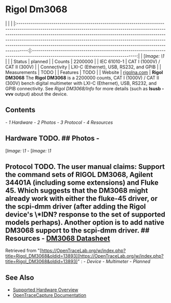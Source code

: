 # Rigol Dm3068
| | | |:-----------------------------------------------------------------------------------------------------------------------------------------------------------------------------------------------------------------------------------------------------------------------------------------------------------------------------------------------------------------------------------------------------------:|:---------------------------------------------------------------------------------------------------------------------------------:| | [*Image: \1* | | | Status | planned | | Counts | 2200000 | | IEC 61010-1 | CAT I (1000V) / CAT II (300V) | | Connectivity | LXI-C (Ethernet), USB, RS232, and GPIB | | Measurements | TODO | | Features | TODO | | Website | [rigolna.com](http://www.rigolna.com/products/digital-multimeters/dm3000/dm3068/) | **Rigol DM3068** The **Rigol DM3068** is a 2200000 counts, CAT I (1000V) / CAT II (300V) bench digital multimeter with LXI-C (Ethernet), USB, RS232, and GPIB connectivity. See *Rigol DM3068/Info* for more details (such as **lsusb -vvv** output) about the device.
## Contents
\- *1 Hardware* \- *2 Photos* \- *3 Protocol* \- *4 Resources*
## Hardware TODO. ## Photos \-
[*Image: \1*
\-
[*Image: \1*
## Protocol TODO. The user manual claims: Support the command sets of RIGOL DM3068, Agilent 34401A (including some extensions) and Fluke 45. Which suggests that the DM3068 might already work with either the fluke-45 driver, or the scpi-dmm driver (after adding the Rigol device's \\*IDN? response to the set of supported models perhaps). Another option is to add native DM3068 support to the scpi-dmm driver. ## Resources \- [DM3068 Datasheet](http://beyondmeasure.rigoltech.com/acton/attachment/1579/f-0020/0/-/-/-/-/file.pdf)
Retrieved from "[https://OpenTraceLab.org/w/index.php?title=Rigol_DM3068&oldid=13893](https://OpenTraceLab.org/w/index.php?title=Rigol_DM3068&oldid=13893)"
: \- *Device* \- *Multimeter* \- *Planned*
## See Also
- [Supported Hardware Overview](../supported-hardware.md)
- [OpenTraceCapture Documentation](../../opentracecapture/overview.md)
